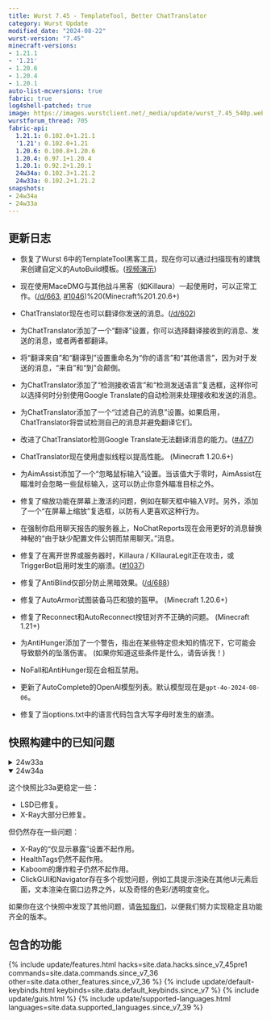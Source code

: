 ```yaml
---
title: Wurst 7.45 - TemplateTool, Better ChatTranslator
category: Wurst Update
modified_date: "2024-08-22"
wurst-version: "7.45"
minecraft-versions:
- 1.21.1
- '1.21'
- 1.20.6
- 1.20.4
- 1.20.1
auto-list-mcversions: true
fabric: true
log4shell-patched: true
image: https://images.wurstclient.net/_media/update/wurst_7.45_540p.webp
wurstforum_thread: 705
fabric-api:
  1.21.1: 0.102.0+1.21.1
  '1.21': 0.102.0+1.21
  1.20.6: 0.100.8+1.20.6
  1.20.4: 0.97.1+1.20.4
  1.20.1: 0.92.2+1.20.1
  24w34a: 0.102.3+1.21.2
  24w33a: 0.102.2+1.21.2
snapshots:
- 24w34a
- 24w33a
---
```

## 更新日志

- 恢复了Wurst 6中的TemplateTool黑客工具，现在你可以通过扫描现有的建筑来创建自定义的AutoBuild模板。([视频演示](https://youtu.be/xLaTu0wBTdw))

- 现在使用MaceDMG与其他战斗黑客（如Killaura）一起使用时，可以正常工作。([/d/663](https://wurstforum.net/d/663), [#1046](https://github.com/Wurst-Imperium/Wurst7/issues/1046))%20(Minecraft%201.20.6+)

- ChatTranslator现在也可以翻译你发送的消息。([/d/602](https://wurstforum.net/d/602))

- 为ChatTranslator添加了一个“翻译”设置，你可以选择翻译接收到的消息、发送的消息，或者两者都翻译。

- 将“翻译来自”和“翻译到”设置重命名为“你的语言”和“其他语言”，因为对于发送的消息，“来自”和“到”会颠倒。

- 为ChatTranslator添加了“检测接收语言”和“检测发送语言”复选框，这样你可以选择何时分别使用Google Translate的自动检测来处理接收和发送的消息。

- 为ChatTranslator添加了一个“过滤自己的消息”设置。如果启用，ChatTranslator将尝试检测自己的消息并避免翻译它们。

- 改进了ChatTranslator检测Google Translate无法翻译消息的能力。([#477](https://github.com/Wurst-Imperium/Wurst7/pull/477))

- ChatTranslator现在使用虚拟线程以提高性能。 (Minecraft 1.20.6+)

- 为AimAssist添加了一个“忽略鼠标输入”设置。当该值大于零时，AimAssist在瞄准时会忽略一些鼠标输入，这可以防止你意外瞄准目标之外。

- 修复了缩放功能在屏幕上激活的问题，例如在聊天框中输入V时。另外，添加了一个“在屏幕上缩放”复选框，以防有人更喜欢这种行为。

- 在强制你启用聊天报告的服务器上，NoChatReports现在会用更好的消息替换神秘的“由于缺少配置文件公钥而禁用聊天。”消息。

- 修复了在离开世界或服务器时，Killaura / KillauraLegit正在攻击，或TriggerBot启用时发生的崩溃。([#1037](https://github.com/Wurst-Imperium/Wurst7/pull/1037))

- 修复了AntiBlind仅部分防止黑暗效果。([/d/688](https://wurstforum.net/d/688))

- 修复了AutoArmor试图装备马匹和狼的盔甲。 (Minecraft 1.20.6+)

- 修复了Reconnect和AutoReconnect按钮对齐不正确的问题。 (Minecraft 1.21+)

- 为AntiHunger添加了一个警告，指出在某些特定但未知的情况下，它可能会导致额外的坠落伤害。 (如果你知道这些条件是什么，请告诉我！)

- NoFall和AntiHunger现在会相互禁用。

- 更新了AutoComplete的OpenAI模型列表。默认模型现在是`gpt-4o-2024-08-06`。

- 修复了当options.txt中的语言代码包含大写字母时发生的崩溃。

## 快照构建中的已知问题

<details>
  <summary>24w33a</summary>
  <p>此快照包含大量重大更改，导致许多Wurst功能无法按预期工作。</p>
  <ul>
    <li>X-Ray不起作用。</li>
    <li>HealthTags不起作用。</li>
    <li>Kaboom不再渲染爆炸粒子。</li>
    <li>LSD不起作用。</li>
  </ul>
</details>

<details open>
  <summary>24w34a</summary>
  <p>这个快照比33a更稳定一些：</p>
  <ul>
    <li>LSD已修复。</li>
    <li>X-Ray大部分已修复。</li>
  </ul>
  <p>但仍然存在一些问题：</p>
  <ul>
    <li>X-Ray的“仅显示暴露”设置不起作用。</li>
    <li>HealthTags仍然不起作用。</li>
    <li>Kaboom的爆炸粒子仍然不起作用。</li>
    <li>ClickGUI和Navigator存在多个视觉问题，例如工具提示渲染在其他UI元素后面，文本渲染在窗口边界之外，以及奇怪的色彩/透明度变化。</li>
  </ul>
  <p>如果你在这个快照中发现了其他问题，请<a href="https://wurstforum.net/t/bugs-snapshots">告知我们</a>，以便我们努力实现稳定且功能齐全的版本。</p>
</details>

## 包含的功能

{% include update/features.html hacks=site.data.hacks.since_v7_45pre1 commands=site.data.commands.since_v7_36 other=site.data.other_features.since_v7_36 %}
{% include update/default-keybinds.html keybinds=site.data.default_keybinds.since_v7 %}
{% include update/guis.html %}
{% include update/supported-languages.html languages=site.data.supported_languages.since_v7_39 %}
